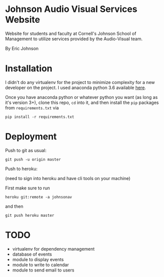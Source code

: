 # Johnson Audio Visual Services Website

Website for students and faculty at Cornell's Johnson School of Management to utilize services provided by the Audio-Visual team. 

By Eric Johnson

# Installation

I didn't do any virtualenv for the project to minimize complexity for a new developer on the project. I used anaconda python 3.6 available [here](https://www.anaconda.com/download/).

Once you have anaconda python or whatever python you want (as long as it's version 3+), clone this repo, `cd` into it, and then install the `pip` packages from `requirements.txt` via
```
pip install -r requirements.txt
```

# Deployment

Push to git as usual:
```
git push -u origin master
```

Push to heroku:

(need to sign into heroku and have cli tools on your machine)

First make sure to run 
```
heroku git:remote -a johnsonav
```
and then 
```
git push heroku master
```

# TODO 

- virtualenv for dependency management
- database of events
- module to display events
- module to write to calendar
- module to send email to users 
